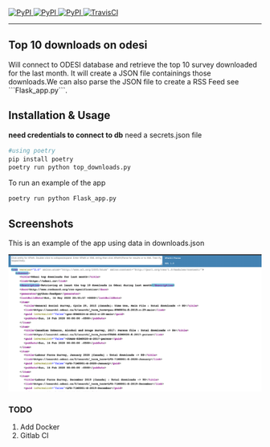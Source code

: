 [
![PyPI](https://img.shields.io/pypi/v/ask_schools.svg)
![PyPI](https://img.shields.io/pypi/pyversions/ask_schools.svg)
![PyPI](https://img.shields.io/github/license/guinslym/ask_schools.svg)
](https://pypi.org/project/ask_schools/)
[![TravisCI](https://travis-ci.org/guinslym/ask_schools.svg?branch=master)](https://travis-ci.org/guinslym/ask_schools)

<hr/>

## Top 10 downloads on odesi 

<p>
Will connect to ODESI database and retrieve the top 10 survey downloaded for the last month. It will create a JSON file containings those downloads.We can also parse the JSON file to create a RSS Feed see ```Flask_app.py```.
</p>

## Installation & Usage

**need credentials to connect to db** need a secrets.json file

```python 
#using poetry
pip install poetry
poetry run python top_downloads.py
```

To run an example of the app
```python 
poetry run python Flask_app.py
```

## Screenshots
This is an example of the app using data in downloads.json
<p float="left">
    <img src="screenshots/screenshot.png" width="700"/>
</p>

### TODO
1. Add Docker
2. Gitlab CI